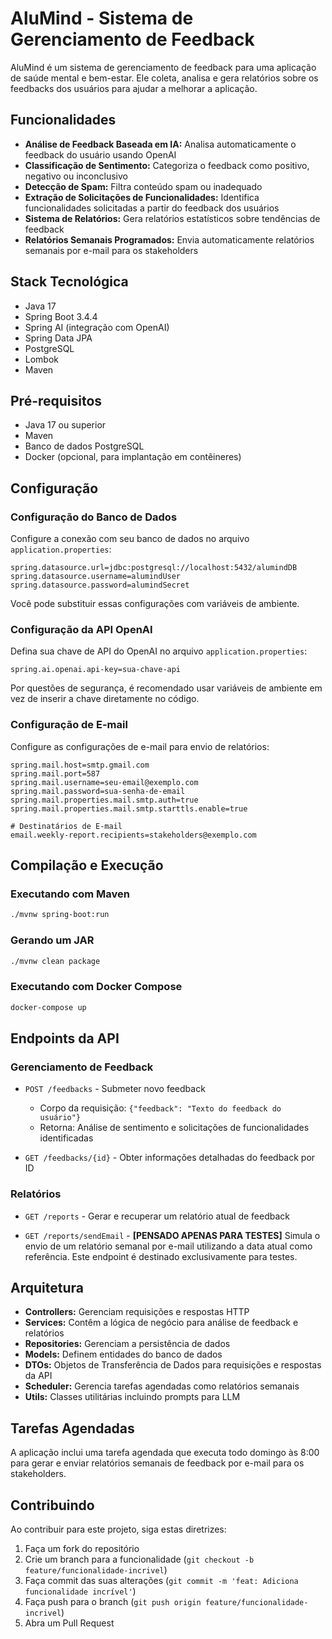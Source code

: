 # AluMind - Sistema de Gerenciamento de Feedback

AluMind é um sistema de gerenciamento de feedback para uma aplicação de saúde mental e bem-estar. Ele coleta, analisa e gera relatórios sobre os feedbacks dos usuários para ajudar a melhorar a aplicação.

## Funcionalidades

- **Análise de Feedback Baseada em IA:** Analisa automaticamente o feedback do usuário usando OpenAI
- **Classificação de Sentimento:** Categoriza o feedback como positivo, negativo ou inconclusivo
- **Detecção de Spam:** Filtra conteúdo spam ou inadequado
- **Extração de Solicitações de Funcionalidades:** Identifica funcionalidades solicitadas a partir do feedback dos usuários
- **Sistema de Relatórios:** Gera relatórios estatísticos sobre tendências de feedback
- **Relatórios Semanais Programados:** Envia automaticamente relatórios semanais por e-mail para os stakeholders

## Stack Tecnológica

- Java 17
- Spring Boot 3.4.4
- Spring AI (integração com OpenAI)
- Spring Data JPA
- PostgreSQL
- Lombok
- Maven

## Pré-requisitos

- Java 17 ou superior
- Maven
- Banco de dados PostgreSQL
- Docker (opcional, para implantação em contêineres)

## Configuração

### Configuração do Banco de Dados

Configure a conexão com seu banco de dados no arquivo `application.properties`:

```properties
spring.datasource.url=jdbc:postgresql://localhost:5432/alumindDB
spring.datasource.username=alumindUser
spring.datasource.password=alumindSecret
```

Você pode substituir essas configurações com variáveis de ambiente.

### Configuração da API OpenAI

Defina sua chave de API do OpenAI no arquivo `application.properties`:

```properties
spring.ai.openai.api-key=sua-chave-api
```

Por questões de segurança, é recomendado usar variáveis de ambiente em vez de inserir a chave diretamente no código.

### Configuração de E-mail

Configure as configurações de e-mail para envio de relatórios:

```properties
spring.mail.host=smtp.gmail.com
spring.mail.port=587
spring.mail.username=seu-email@exemplo.com
spring.mail.password=sua-senha-de-email
spring.mail.properties.mail.smtp.auth=true
spring.mail.properties.mail.smtp.starttls.enable=true

# Destinatários de E-mail
email.weekly-report.recipients=stakeholders@exemplo.com
```

## Compilação e Execução

### Executando com Maven

```bash
./mvnw spring-boot:run
```

### Gerando um JAR

```bash
./mvnw clean package
```

### Executando com Docker Compose

```bash
docker-compose up
```

## Endpoints da API

### Gerenciamento de Feedback

- `POST /feedbacks` - Submeter novo feedback
  - Corpo da requisição: `{"feedback": "Texto do feedback do usuário"}`
  - Retorna: Análise de sentimento e solicitações de funcionalidades identificadas

- `GET /feedbacks/{id}` - Obter informações detalhadas do feedback por ID

### Relatórios

- `GET /reports` - Gerar e recuperar um relatório atual de feedback

- `GET /reports/sendEmail` - **[PENSADO APENAS PARA TESTES]** Simula o envio de um relatório semanal por e-mail utilizando a data atual como referência. Este endpoint é destinado exclusivamente para testes.

## Arquitetura

- **Controllers:** Gerenciam requisições e respostas HTTP
- **Services:** Contêm a lógica de negócio para análise de feedback e relatórios
- **Repositories:** Gerenciam a persistência de dados
- **Models:** Definem entidades do banco de dados
- **DTOs:** Objetos de Transferência de Dados para requisições e respostas da API
- **Scheduler:** Gerencia tarefas agendadas como relatórios semanais
- **Utils:** Classes utilitárias incluindo prompts para LLM

## Tarefas Agendadas

A aplicação inclui uma tarefa agendada que executa todo domingo às 8:00 para gerar e enviar relatórios semanais de feedback por e-mail para os stakeholders.

## Contribuindo

Ao contribuir para este projeto, siga estas diretrizes:

1. Faça um fork do repositório
2. Crie um branch para a funcionalidade (`git checkout -b feature/funcionalidade-incrivel`)
3. Faça commit das suas alterações (`git commit -m 'feat: Adiciona funcionalidade incrível'`)
4. Faça push para o branch (`git push origin feature/funcionalidade-incrivel`)
5. Abra um Pull Request